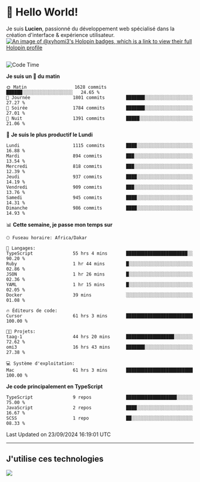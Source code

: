 # 👋 Hello World!

Je suis **Lucien**, passionné du développement web spécialisé dans la création d'interface & expérience utilisateur.
[![An image of @xyhomi3's Holopin badges, which is a link to view their full Holopin profile](https://holopin.me/xyhomi3)](https://holopin.io/@xyhomi3)

##

<!--START_SECTION:waka-->
![Code Time](http://img.shields.io/badge/Code%20Time-2%2C121%20hrs%204%20mins-blue)

**Je suis un 🐤 du matin** 

```text
🌞 Matin                  1628 commits        ██████░░░░░░░░░░░░░░░░░░░   24.65 % 
🌆 Journée                1801 commits        ███████░░░░░░░░░░░░░░░░░░   27.27 % 
🌃 Soirée                 1784 commits        ███████░░░░░░░░░░░░░░░░░░   27.01 % 
🌙 Nuit                   1391 commits        █████░░░░░░░░░░░░░░░░░░░░   21.06 % 
```
📅 **Je suis le plus productif le Lundi** 

```text
Lundi                    1115 commits        ████░░░░░░░░░░░░░░░░░░░░░   16.88 % 
Mardi                    894 commits         ███░░░░░░░░░░░░░░░░░░░░░░   13.54 % 
Mercredi                 818 commits         ███░░░░░░░░░░░░░░░░░░░░░░   12.39 % 
Jeudi                    937 commits         ████░░░░░░░░░░░░░░░░░░░░░   14.19 % 
Vendredi                 909 commits         ███░░░░░░░░░░░░░░░░░░░░░░   13.76 % 
Samedi                   945 commits         ████░░░░░░░░░░░░░░░░░░░░░   14.31 % 
Dimanche                 986 commits         ████░░░░░░░░░░░░░░░░░░░░░   14.93 % 
```


📊 **Cette semaine, je passe mon temps sur** 

```text
🕑︎ Fuseau horaire: Africa/Dakar

💬 Langages: 
TypeScript               55 hrs 4 mins       ███████████████████████░░   90.20 % 
Ruby                     1 hr 44 mins        █░░░░░░░░░░░░░░░░░░░░░░░░   02.86 % 
JSON                     1 hr 26 mins        █░░░░░░░░░░░░░░░░░░░░░░░░   02.36 % 
YAML                     1 hr 15 mins        █░░░░░░░░░░░░░░░░░░░░░░░░   02.05 % 
Docker                   39 mins             ░░░░░░░░░░░░░░░░░░░░░░░░░   01.08 % 

🔥 Éditeurs de code: 
Cursor                   61 hrs 3 mins       █████████████████████████   100.00 % 

🐱‍💻 Projets: 
taag-1                   44 hrs 20 mins      ██████████████████░░░░░░░   72.62 % 
omi3                     16 hrs 43 mins      ███████░░░░░░░░░░░░░░░░░░   27.38 % 

💻 Système d'exploitation: 
Mac                      61 hrs 3 mins       █████████████████████████   100.00 % 
```

**Je code principalement en TypeScript** 

```text
TypeScript               9 repos             ███████████████████░░░░░░   75.00 % 
JavaScript               2 repos             ████░░░░░░░░░░░░░░░░░░░░░   16.67 % 
SCSS                     1 repo              ██░░░░░░░░░░░░░░░░░░░░░░░   08.33 % 
```




 Last Updated on 23/09/2024 16:19:01 UTC
<!--END_SECTION:waka-->
---

## J'utilise ces technologies

<p align="left">
  <a href="https://skillicons.dev">
    <img src="https://skillicons.dev/icons?i=ts,js,md,scss,tailwind,react,docker,express,astro,vite,nextjs,vercel,figma,ableton" />
  </a>
</p>

